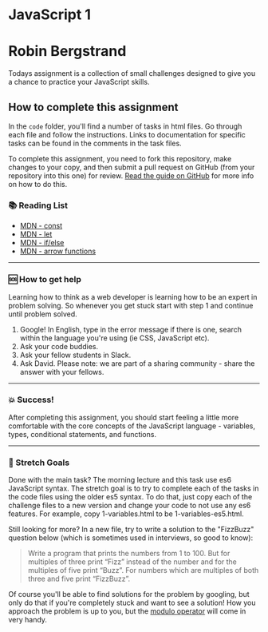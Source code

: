 # JavaScript 1

# Robin Bergstrand

Todays assignment is a collection of small challenges designed to give you a chance to practice your JavaScript skills.

## How to complete this assignment

In the `code` folder, you'll find a number of tasks in html files. Go through each file and follow the instructions. Links to documentation for specific tasks can be found in the comments in the task files.

To complete this assignment, you need to fork this repository, make changes to your copy, and then submit a pull request on GitHub (from your repository into this one) for review. [Read the guide on GitHub](https://guides.github.com/activities/forking/) for more info on how to do this.

### :books: Reading List

-   [MDN - const](https://developer.mozilla.org/en-US/docs/Web/JavaScript/Reference/Statements/const)
-   [MDN - let](https://developer.mozilla.org/en-US/docs/Web/JavaScript/Reference/Statements/let)
-   [MDN - if/else](https://developer.mozilla.org/en-US/docs/Web/JavaScript/Reference/Statements/if...else)
-   [MDN - arrow functions](https://developer.mozilla.org/en-US/docs/Web/JavaScript/Reference/Functions/Arrow_functions)

---

### :sos: How to get help

Learning how to think as a web developer is learning how to be an expert in problem solving. So whenever you get stuck start with step 1 and continue until problem solved.

1. Google! In English, type in the error message if there is one, search within the language you're using (ie CSS, JavaScript etc).
2. Ask your code buddies.
3. Ask your fellow students in Slack.
4. Ask David. Please note: we are part of a sharing community - share the answer with your fellows.

---

### :boom: Success!

After completing this assignment, you should start feeling a little more comfortable with the core concepts of the JavaScript language - variables, types, conditional statements, and functions.

---

### :runner: Stretch Goals

Done with the main task? The morning lecture and this task use es6 JavaScript syntax. The stretch goal is to try to complete each of the tasks in the code files using the older es5 syntax. To do that, just copy each of the challenge files to a new version and change your code to not use any es6 features. For example, copy 1-variables.html to be 1-variables-es5.html.

Still looking for more? In a new file, try to write a solution to the "FizzBuzz" question below (which is sometimes used in interviews, so good to know):

> Write a program that prints the numbers from 1 to 100. But for multiples of three print “Fizz” instead of the number and for the multiples of five print “Buzz”. For numbers which are multiples of both three and five print “FizzBuzz”.

Of course you'll be able to find solutions for the problem by googling, but only do that if you're completely stuck and want to see a solution! How you approach the problem is up to you, but the [modulo operator](https://developer.mozilla.org/en-US/docs/Web/JavaScript/Reference/Operators/Arithmetic_Operators) will come in very handy.

